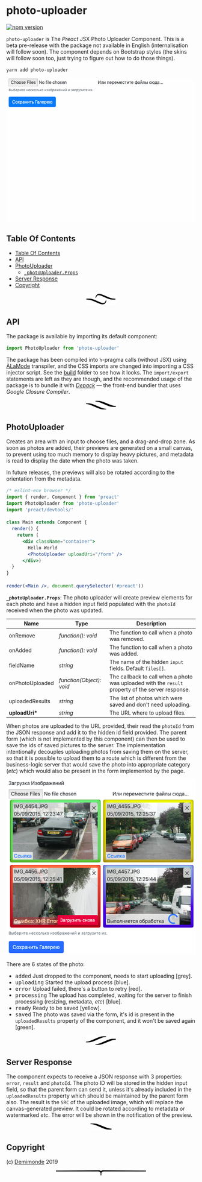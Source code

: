 # photo-uploader

[![npm version](https://badge.fury.io/js/photo-uploader.svg)](https://npmjs.org/package/photo-uploader)

`photo-uploader` is The _Preact_ JSX Photo Uploader Component. This is a beta pre-release with the package not available in English (internalisation will follow soon). The component depends on Bootstrap styles (the skins will follow soon too, just trying to figure out how to do those things).

```sh
yarn add photo-uploader
```

![Photo Uploader Demo](doc/demo.gif)

## Table Of Contents

- [Table Of Contents](#table-of-contents)
- [API](#api)
- [PhotoUploader](#photouploader)
  * [`_photoUploader.Props`](#type-_photouploaderprops)
- [Server Response](#server-response)
- [Copyright](#copyright)

<p align="center"><a href="#table-of-contents"><img src=".documentary/section-breaks/0.svg?sanitize=true"></a></p>

## API

The package is available by importing its default component:

```js
import PhotoUploader from 'photo-uploader'
```

The package has been compiled into `h`-pragma calls (without JSX) using [ÀLaMode](https://artdecocode.com/alamode/) transpiler, and the CSS imports are changed into importing a CSS injector script. See the [build](build) folder to see how it looks. The `import/export` statements are left as they are though, and the recommended usage of the package is to bundle it with [_Depack_](https://artdecocode.com/depack/) &mdash; the front-end bundler that uses _Google Closure Compiler_.

<p align="center"><a href="#table-of-contents"><img src=".documentary/section-breaks/1.svg?sanitize=true"></a></p>

## PhotoUploader

Creates an area with an input to choose files, and a drag-and-drop zone. As soon as photos are added, their previews are generated on a small canvas, to prevent using too much memory to display heavy pictures, and metadata is read to display the date when the photo was taken.

In future releases, the previews will also be rotated according to the orientation from the metadata.

```jsx
/* eslint-env browser */
import { render, Component } from 'preact'
import PhotoUploader from 'photo-uploader'
import 'preact/devtools/'

class Main extends Component {
  render() {
    return (
      <div className="container">
        Hello World
        <PhotoUploader uploadUri="/form" />
      </div>)
  }
}

render(<Main />, document.querySelector('#preact'))
```

__<a name="type-_photouploaderprops">`_photoUploader.Props`</a>__: The photo uploader will create preview elements for each photo and have a hidden input field populated with the `photoId` received when the photo was updated.

|      Name       |              Type               |                                            Description                                            |
| --------------- | ------------------------------- | ------------------------------------------------------------------------------------------------- |
| onRemove        | <em>function(): void</em>       | The function to call when a photo was removed.                                                    |
| onAdded         | <em>function(): void</em>       | The function to call when a photo was added.                                                      |
| fieldName       | <em>string</em>                 | The name of the hidden `input` fields. Default `files[]`.                                         |
| onPhotoUploaded | <em>function(Object): void</em> | The callback to call when a photo was uploaded with the `result` property of the server response. |
| uploadedResults | <em>string</em>                 | The list of photos which were saved and don't need uploading.                                     |
| __uploadUri*__  | <em>string</em>                 | The URL where to upload files.                                                                    |

When photos are uploaded to the URL provided, their read the `photoId` from the JSON response and add it to the hidden id field provided. The parent form (which is not implemented by this component) can then be used to save the ids of saved pictures to the server. The implementation intentionally decouples uploading photos from saving them on the server, so that it is possible to upload them to a route which is different from the business-logic server that would save the photo into appropriate category (_etc_) which would also be present in the form implemented by the page.

![The Photo Uploader Component](doc/photo-uploader.png)

There are 6 states of the photo:

- <kbd>added</kbd> Just dropped to the component, needs to start uploading [grey].
- <kbd>uploading</kbd> Started the upload process [blue].
- <kbd>error</kbd> Upload failed, there's a button to retry [red].
- <kbd>processing</kbd> The upload has completed, waiting for the server to finish processing (resizing, metadata, _etc_) [blue].
- <kbd>ready</kbd> Ready to be saved [yellow].
- <kbd>saved</kbd> The photo was saved via the form, it's id is present in the `uploadedResults` property of the component, and it won't be saved again [green].

<p align="center"><a href="#table-of-contents"><img src=".documentary/section-breaks/2.svg?sanitize=true"></a></p>

## Server Response

The component expects to receive a JSON response with 3 properties: `error`, `result` and `photoId`. The photo ID will be stored in the hidden input field, so that the parent form can send it, unless it's already included in the `uploadedResults` property which should be maintained by the parent form also. The result is the `SRC` of the uploaded image, which will replace the canvas-generated preview. It could be rotated according to metadata or watermarked _etc_. The error will be shown in the notification of the preview.

<p align="center"><a href="#table-of-contents"><img src=".documentary/section-breaks/3.svg?sanitize=true"></a></p>


## Copyright

(c) [Demimonde][1] 2019

[1]: https://demimonde.cc

<p align="center"><a href="#table-of-contents"><img src=".documentary/section-breaks/-1.svg?sanitize=true"></a></p>